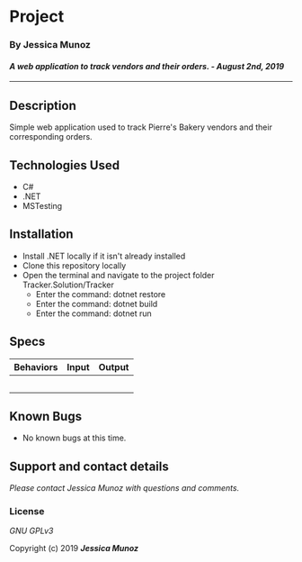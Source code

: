# Project

### By Jessica Munoz

#### _A web application to track vendors and their orders. - August 2nd, 2019_

---

## Description

Simple web application used to track Pierre's Bakery vendors and their corresponding orders.

## Technologies Used

- C#
- .NET
- MSTesting

## Installation

* Install .NET locally if it isn't already installed
* Clone this repository locally
* Open the terminal and navigate to the project folder Tracker.Solution/Tracker
    - Enter the command: dotnet restore
    - Enter the command: dotnet build
    - Enter the command: dotnet run


## Specs

| Behaviors                                                                                                                          |                          Input                          | Output |
| ---------------------------------------------------------------------------------------------------------------------------------- | :-----------------------------------------------------: | :----: |
|   |   |   |
|   |   |   |
|   |   |   |
|   |   |   |
|   |   |   |


## Known Bugs

- No known bugs at this time.

## Support and contact details

_Please contact Jessica Munoz with questions and comments._

### License

_GNU GPLv3_

Copyright (c) 2019 **_Jessica Munoz_**
